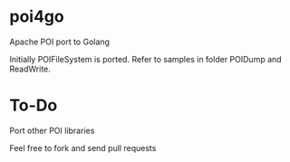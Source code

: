 poi4go
======

Apache POI port to Golang

Initially POIFileSystem is ported. Refer to samples in folder POIDump and ReadWrite.

To-Do
=====

Port other POI libraries

Feel free to fork and send pull requests

